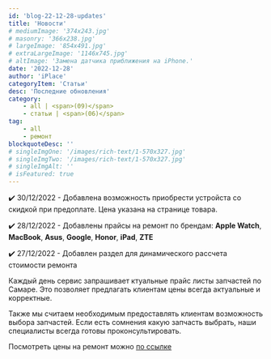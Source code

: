 ```yaml
---
id: 'blog-22-12-28-updates'
title: 'Новости'
# mediumImage: '374x243.jpg'
# masonry: '366x238.jpg'
# largeImage: '854x491.jpg'
# extraLargeImage: '1146x745.jpg'
# altImage: 'Замена датчика приближения на iPhone.'
date: '2022-12-28'
author: 'iPlace'
categoryItem: 'Статьи'
desc: 'Последние обновления'
category:
    - all | <span>(09)</span>
    - статьи | <span>(06)</span>
tag:
    - all
    - ремонт
blockquoteDesc: ''
# singleImgOne: '/images/rich-text/1-570x327.jpg'
# singleImgTwo: '/images/rich-text/1-570x327.jpg'
# singleImgAlt: ''
# isFeatured: true
---
```


✔️ 30/12/2022 - Добавлена возможность приобрести устройста со скидкой при предоплате. Цена указана на странице товара.

✔️ 28/12/2022 - Добавлены прайсы на ремонт по брендам: **Apple Watch**, **MacBook**, **Asus**, **Google**, **Honor**, **iPad**, **ZTE** 

✔️ 27/12/2022 - Добавлен раздел для динамического рассчета стоимости ремонта

Каждый день сервис запрашивает ктуальные прайс листы запчастей по Самаре. Это позволяет предлагать клиентам цены всегда актуальные и корректные. 

Также мы считаем необходимым предоставлять клиентам возможность выбора запчастей. Если есть сомнения какую запчасть выбрать, наши специалисты всегда готовы проконсультировать.

Посмотреть цены на ремонт можно [по ссылке](/repair)
